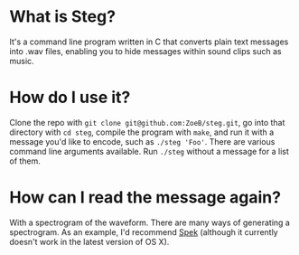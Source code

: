 # What is Steg?

It's a command line program written in C that converts plain text messages into .wav files, enabling you to hide messages within sound clips such as music.

# How do I use it?

Clone the repo with `git clone git@github.com:ZoeB/steg.git`, go into that directory with `cd steg`, compile the program with `make`, and run it with a message you'd like to encode, such as `./steg 'Foo'`.  There are various command line arguments available.  Run `./steg` without a message for a list of them.

# How can I read the message again?

With a spectrogram of the waveform.  There are many ways of generating a spectrogram.  As an example, I'd recommend [Spek](http://spek.cc) (although it currently doesn't work in the latest version of OS X).
